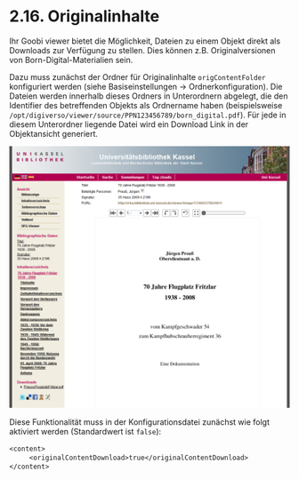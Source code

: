 # 2.16. Originalinhalte

Ihr Goobi viewer bietet die Möglichkeit, Dateien zu einem Objekt direkt als Downloads zur Verfügung zu stellen. Dies können z.B. Originalversionen von Born-Digital-Materialien sein.

Dazu muss zunächst der Ordner für Originalinhalte `origContentFolder` konfiguriert werden \(siehe Basiseinstellungen → Ordnerkonfiguration\). Die Dateien werden innerhalb dieses Ordners in Unterordnern abgelegt, die den Identifier des betreffenden Objekts als Ordnername haben \(beispielsweise `/opt/digiverso/viewer/source/PPN123456789/born_digital.pdf`\). Für jede in diesem Unterordner liegende Datei wird ein Download Link in der Objektansicht generiert.

![](../.gitbook/assets/original-inhalte.png)

Diese Funktionalität muss in der Konfigurationsdatei zunächst wie folgt aktiviert werden \(Standardwert ist `false`\):  


```markup
<content>
     <originalContentDownload>true</originalContentDownload>
</content>
```

